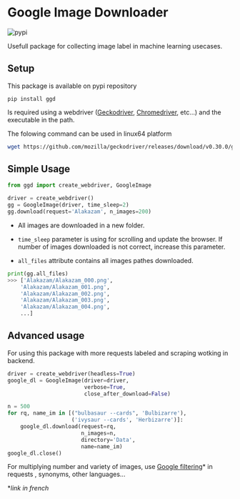 # Google Image Downloader

![pypi](https://github.com/titigmr/GGD/actions/workflows/pip-publish.yml/badge.svg)

Usefull package for collecting image label in machine learning usecases.

## Setup

This package is available on pypi repository

```
pip install ggd
```

Is required using a webdriver ([Geckodriver](https://github.com/mozilla/geckodriver/releases), [Chromedriver](https://chromedriver.chromium.org/downloads), etc...) and the executable in the path.

The folowing command can be used in linux64 platform

```bash
wget https://github.com/mozilla/geckodriver/releases/download/v0.30.0/geckodriver-v0.30.0-linux64.tar.gz && tar -zxvf geckodriver-v0.30.0-linux64.tar.gz && rm geckodriver-v0.30.0-linux64.tar.gz && mv geckodriver /bin
```


## Simple Usage


```python
from ggd import create_webdriver, GoogleImage

driver = create_webdriver()
gg = GoogleImage(driver, time_sleep=2)
gg.download(request='Alakazam', n_images=200)
```
- All images are downloaded in a new folder.

- `time_sleep` parameter is using for scrolling and update the browser. If number of images downloaded is not correct, increase this parameter.

- `all_files` attribute contains all images pathes downloaded.

```python
print(gg.all_files)
>>> ['Alakazam/Alakazam_000.png',
    'Alakazam/Alakazam_001.png',
    'Alakazam/Alakazam_002.png',
    'Alakazam/Alakazam_003.png',
    'Alakazam/Alakazam_004.png',
    ...]
```

## Advanced usage

For using this package with more requests labeled and scraping wotking in backend.

```python
driver = create_webdriver(headless=True)
google_dl = GoogleImage(driver=driver,
                        verbose=True,
                        close_after_download=False)

n = 500
for rq, name_im in [("bulbasaur --cards", 'Bulbizarre'),
                    ('ivysaur --cards', 'Herbizarre')]:
    google_dl.download(request=rq,
                       n_images=n,
                       directory='Data',
                       name=name_im)
google_dl.close()
```

For multiplying number and variety of images, use [Google filtering](https://www.numipage.com/mieux-chercher-sur-google-avec-les-filtres-et-les-operateurs-de-recherche/)* in requests , synonyms, other languages...

**link in french*